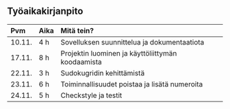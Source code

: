 ## Työaikakirjanpito

|   Pvm    |   Aika   |                          Mitä tein?                                    |
| :------- | :------- | :--------------------------------------------------------------------- |
|10.11.|4 h|Sovelluksen suunnittelua ja dokumentaatiota|
|17.11.|8 h|Projektin luominen ja käyttöliittymän koodaamista|
|22.11.|3 h|Sudokugridin kehittämistä|
|23.11.|6 h|Toiminnallisuudet poistaa ja lisätä numeroita|
|24.11.|5 h|Checkstyle ja testit|

